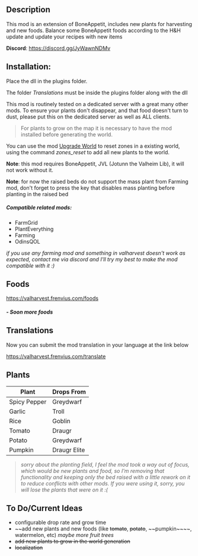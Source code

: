 
## Description

This mod is an extension of BoneAppetit, includes new plants for harvesting and new foods. Balance some BoneAppetit foods according to the H&H update and update your recipes with new items

**Discord**: https://discord.gg/JyWawnNDMv

## Installation:

Place the dll in the plugins folder.

The folder *Translations* must be inside the plugins folder along with the dll

This mod is routinely tested on a dedicated server with a great many other mods. To ensure your plants don't disappear, and that food doesn't turn to dust, please put this on the dedicated server as well as ALL clients.
> For plants to grow on the map it is necessary to have the mod installed before generating the world.

You can use the mod [Upgrade World](https://valheim.thunderstore.io/package/JereKuusela/Upgrade_World/) to reset zones in a existing world, using the command *zones_reset* to add all new plants to the world.
 
**Note**: this mod requires BoneAppetit, JVL (Jotunn the Valheim Lib), it will not work without it.

**Note**: for now the raised beds do not support the mass plant from Farming mod, don't forget to press the key that disables mass planting before planting in the raised bed

##### Compatible related mods:
  - FarmGrid
  - PlantEverything
  - Farming
  - OdinsQOL

*if you use any farming mod and something in valharvest doesn't work as expected, contact me via discord and I'll try my best to make the mod compatible with it :)*

## Foods
https://valharvest.frenvius.com/foods
##### - Soon more foods

## Translations
Now you can submit the mod translation in your language at the link below

https://valharvest.frenvius.com/translate

## Plants
| Plant | Drops From |
|--|--|
| Spicy Pepper | Greydwarf  |
| Garlic | Troll  |
| Rice| Goblin |
| Tomato | Draugr |
| Potato | Greydwarf |
| Pumpkin | Draugr Elite |


> *sorry about the planting field, I feel the mod took a way out of focus, which would be new plants and food, so I'm removing that functionality and keeping only the bed raised with a little rework on it to reduce conflicts with other mods. If you were using it, sorry, you will lose the plants that were on it :(*

## To Do/Current Ideas
- configurable drop rate and grow time
- ~~add new plants and new foods (like ~~tomato~~, ~~potato~~, ~~pumpkin~~~~, watermelon, etc) _maybe more fruit trees_
- ~~add new plants to grow in the world generation~~
- ~~localization~~